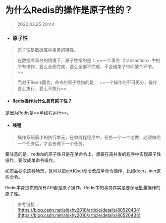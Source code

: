 # 为什么Redis的操作是原子性的？

> 2020.03.25 20:44

- ### 原子性

> 原子性是数据库中事务的特性。

> 在数据库事务的情境下，原子性指的是：
==一个事务（transaction）中的所有操作，要么全部完成，要么全部不完成，不会结束子中间某个环节。==

> 而对于Redis而言，命令的原子性指的是：
==一个操作的不可再分，操作要么执行，要么不执行==

- #### Redis操作为什么具有原子性？

是因为Redis是==单线程运行==。

- #### 线程
> 操作系统最小的执行单元，在单线程程序中，任务一个一个地做，必须做完一个任务后，才会去做下一个任务。

要注意的是，redids的原子性只是在单命令上，想要在高并发的程序中实现原子性操作，要改成单命令操作。

如商品秒杀这种场景，就可以把get和set命令改成单命令操作，比如decr，incr这些命令。

Redis本身提供的所有API都是原子操作，Redis中的事务其实是要保证批量操作的原子性。


> 参考链接：
[https://blog.csdn.net/ahjxhy2010/article/details/80520434](https://blog.csdn.net/ahjxhy2010/article/details/80520434)